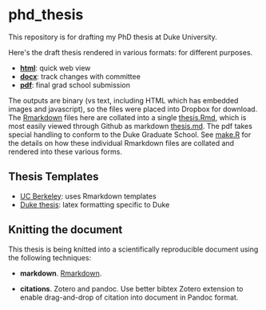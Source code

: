 # phd_thesis

This repository is for drafting my PhD thesis at Duke University.

Here's the draft thesis rendered in various formats: for different purposes.

- [**html**](https://www.dropbox.com/s/jml6ybe4qa1x14k/thesis.html): quick web view
- [**docx**](https://www.dropbox.com/s/xzgsxaghxkrj5e6/thesis.docx): track changes with committee
- [**pdf**](https://www.dropbox.com/s/k1g47p1jejw8jk1/thesis.pdf): final grad school submission

The outputs are binary (vs text, including HTML which has embedded images and javascript), so the files were placed into Dropbox for download. The [Rmarkdown](http://rmarkdown.rstudio.com) files here are collated into a single [thesis.Rmd](./thesis.Rmd), which is most easily viewed through Github as markdown [thesis.md](./thesis.md). The pdf takes special handling to conform to the Duke Graduate School. See [make.R](make.R) for the details on how these individual Rmarkdown files are collated and rendered into these various forms.

## Thesis Templates

- [UC Berkeley](https://github.com/stevenpollack/ucbthesis): uses Rmarkdown templates
- [Duke thesis](http://gradschool.duke.edu/academics/theses/): latex formatting specific to Duke

## Knitting the document

This thesis is being knitted into a scientifically reproducible document using the following techniques:

- **markdown**. [Rmarkdown](http://rmarkdown.rstudio.com).

- **citations**. Zotero and pandoc. Use better bibtex Zotero extension to enable drag-and-drop of citation into document in Pandoc format.



